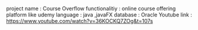 project name : Course Overflow
functionalitiy : online course offering platform like udemy
language : java ,javaFX
database : Oracle
Youtube link : https://www.youtube.com/watch?v=36KOCKQ7ZOg&t=107s
